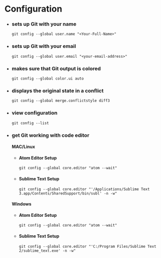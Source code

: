 # Configuration

- ### sets up Git with your name
  `git config --global user.name "<Your-Full-Name>"`

- ### sets up Git with your email
  `git config --global user.email "<your-email-address>"`

- ### makes sure that Git output is colored
  `git config --global color.ui auto`

- ### displays the original state in a conflict
  `git config --global merge.conflictstyle diff3`

- ### view configuration
  `git config --list`

- ### get Git working with code editor

  #### MAC/Linux

  - #### Atom Editor Setup
    `git config --global core.editor "atom --wait"`

  - #### Sublime Text Setup
    `git config --global core.editor "'/Applications/Sublime Text 3.app/Contents/SharedSupport/bin/subl' -n -w"`

  #### Windows

  - #### Atom Editor Setup
    `git config --global core.editor "atom --wait"`

  - #### Sublime Text Setup
    `git config --global core.editor "'C:/Program Files/Sublime Text 2/sublime_text.exe' -n -w"`